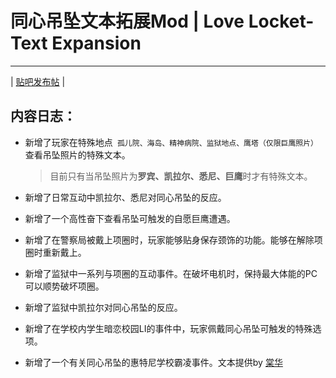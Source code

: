 # 同心吊坠文本拓展Mod | Love Locket-Text Expansion
---
| [贴吧发布帖](https://tieba.baidu.com/p/8823508316) | 

## 内容日志：

- 新增了玩家在特殊地点` 孤儿院、海岛、精神病院、监狱地点、鹰塔（仅限巨鹰照片）`查看吊坠照片的特殊文本。

    > 目前只有当吊坠照片为**罗宾、凯拉尔、悉尼、巨鹰**时才有特殊文本。

- 新增了日常互动中凯拉尔、悉尼对同心吊坠的反应。

- 新增了一个高性奋下查看吊坠可触发的自愿巨鹰遭遇。

- 新增了在警察局被戴上项圈时，玩家能够贴身保存颈饰的功能。能够在解除项圈时重新戴上。

- 新增了监狱中一系列与项圈的互动事件。在破坏电机时，保持最大体能的PC可以顺势破坏项圈。

- 新增了监狱中凯拉尔对同心吊坠的反应。

- 新增了在学校内学生暗恋校园LI的事件中，玩家佩戴同心吊坠可触发的特殊选项。

- 新增了一个有关同心吊坠的惠特尼学校霸凌事件。文本提供by [棠华](https://github.com/aliya2333) 
